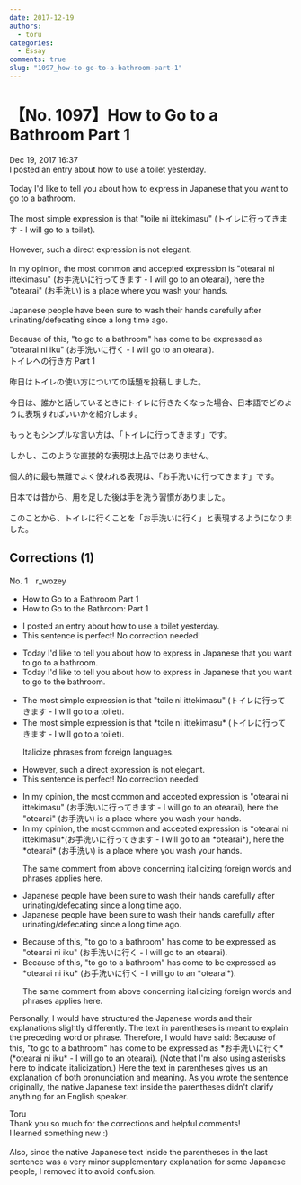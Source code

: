 ```yaml
---
date: 2017-12-19
authors:
  - toru
categories:
  - Essay
comments: true
slug: "1097_how-to-go-to-a-bathroom-part-1"
---
```


# 【No. 1097】How to Go to a Bathroom Part 1
<div class="date">Dec 19, 2017 16:37</div>
<div id="post"><div id="body_show_ori">
I posted an entry about how to use a toilet yesterday.<br/><br/>Today I'd like to tell you about how to express in Japanese that you want to go to a bathroom.<br/><br/>The most simple expression is that "toile ni ittekimasu" (トイレに行ってきます - I will go to a toilet).<br/><br/>However, such a direct expression is not elegant.<br/><br/>In my opinion, the most common and accepted expression is "otearai ni ittekimasu" (お手洗いに行ってきます - I will go to an otearai), here the "otearai" (お手洗い) is a place where you wash your hands.<br/><br/>Japanese people have been sure to wash their hands carefully after urinating/defecating since a long time ago.<br/><br/>Because of this, "to go to a bathroom" has come to be expressed as "otearai ni iku" (お手洗いに行く - I will go to an otearai).
</div></div>

<!-- more -->

<div id="post_ja"><div id="body_show_mo">
トイレへの行き方 Part 1<br/><br/>昨日はトイレの使い方についての話題を投稿しました。<br/><br/>今日は、誰かと話しているときにトイレに行きたくなった場合、日本語でどのように表現すればいいかを紹介します。<br/><br/>もっともシンプルな言い方は、「トイレに行ってきます」です。<br/><br/>しかし、このような直接的な表現は上品ではありません。<br/><br/>個人的に最も無難でよく使われる表現は、「お手洗いに行ってきます」です。<br/><br/>日本では昔から、用を足した後は手を洗う習慣がありました。<br/><br/>このことから、トイレに行くことを「お手洗いに行く」と表現するようになりました。
</div></div>

## Corrections (1)
<div id="block"><div class="first_name"> No. 1　<span class="just_name">r_wozey</span></div><div id="block2">
<ul class="correction_field">
<li class="incorrect">How to Go to a Bathroom Part 1</li>
<li class="corrected correct">
How to Go to <span class="f_red">the</span> Bathroom<span class="f_red">:</span> Part 1
</li>
</ul>
<ul class="correction_field">
<li class="incorrect">I posted an entry about how to use a toilet yesterday.</li>
<li class="corrected perfect">This sentence is perfect! No correction needed!</li>
</ul>
<ul class="correction_field">
<li class="incorrect">Today I'd like to tell you about how to express in Japanese that you want to go to a bathroom.</li>
<li class="corrected correct">
Today I'd like to tell you about how to express in Japanese that you want to go to <span class="f_red">the</span> bathroom.
</li>
</ul>
<ul class="correction_field">
<li class="incorrect">The most simple expression is that "toile ni ittekimasu" (トイレに行ってきます - I will go to a toilet).</li>
<li class="corrected correct">
The most simple expression is <span class="sline">that</span> *toile ni ittekimasu* (トイレに行ってきます - I will go to a toilet).
<p class="correction_comment">Italicize phrases from foreign languages.</p>
</li>
</ul>
<ul class="correction_field">
<li class="incorrect">However, such a direct expression is not elegant.</li>
<li class="corrected perfect">This sentence is perfect! No correction needed!</li>
</ul>
<ul class="correction_field">
<li class="incorrect">In my opinion, the most common and accepted expression is "otearai ni ittekimasu" (お手洗いに行ってきます - I will go to an otearai), here the "otearai" (お手洗い) is a place where you wash your hands.</li>
<li class="corrected correct">
In my opinion, the most common and accepted expression is *otearai ni ittekimasu*(お手洗いに行ってきます - I will go to an *otearai*), here the *otearai* (お手洗い) is a place where you wash your hands.
<p class="correction_comment">The same comment from above concerning italicizing foreign words and phrases applies here.</p>
</li>
</ul>
<ul class="correction_field">
<li class="incorrect">Japanese people have been sure to wash their hands carefully after urinating/defecating since a long time ago.</li>
<li class="corrected correct">
Japanese people have been sure to wash their hands carefully after urinating/defecating since <span class="sline">a</span> long <span class="sline">time</span> ago.
</li>
</ul>
<ul class="correction_field">
<li class="incorrect">Because of this, "to go to a bathroom" has come to be expressed as "otearai ni iku" (お手洗いに行く - I will go to an otearai).</li>
<li class="corrected correct">
Because of this, "to go to a bathroom" has come to be expressed as *otearai ni iku* (お手洗いに行く - I will go to an *otearai*).
<p class="correction_comment">The same comment from above concerning italicizing foreign words and phrases applies here.</p>
</li>
</ul>
<p class="comment_small">
 Personally, I would have structured the Japanese words and their explanations slightly differently. The text in parentheses is meant to explain the preceding word or phrase. Therefore, I would have said: Because of this, "to go to a bathroom" has come to be expressed as *お手洗いに行く* (*otearai ni iku* - I will go to an otearai). (Note that I'm also using asterisks here to indicate italicization.) Here the text in parentheses gives us an explanation of both pronunciation and meaning. As you wrote the sentence originally, the native Japanese text inside the parentheses didn't clarify anything for an English speaker.
</p>

</div><div class="name"><span class="just_name">Toru</span><br>
Thank you so much for the corrections and helpful comments!<br/>I learned something new :)<br/><br/>Also, since the native Japanese text inside the parentheses in the last sentence was a very minor supplementary explanation for some Japanese people, I removed it to avoid confusion.
</div>
</div>

